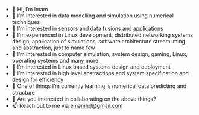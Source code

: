 - 👋 Hi, I’m Imam
- 👀 I’m interested in data modelling and simulation using numerical techniques
- 👀 I’m interested in sensors and data fusions and applications
- 👀 I’m experienced in Linux development, distributed networking systems design, application of simulations, software architecture streamliming and abstraction, just to name few
- 👀 I’m interested in computer simulation, system design, gaming, Linux, operating systems and many more
- 👀 I’m interested in Linux based systems design and deployment
- 👀 I’m interested in high level abstractions and system specification and design for efficiency
- 🌱 One of things I’m currently learning is numerical data predicting and structure
- 💞️ Are you interested in collaborating on the above things?
- 📫 Reach out to me via emamhd@gmail.com

<!---
imamhs/imamhs is a ✨ special ✨ repository because its `README.md` (this file) appears on your GitHub profile.
You can click the Preview link to take a look at your changes.
--->
